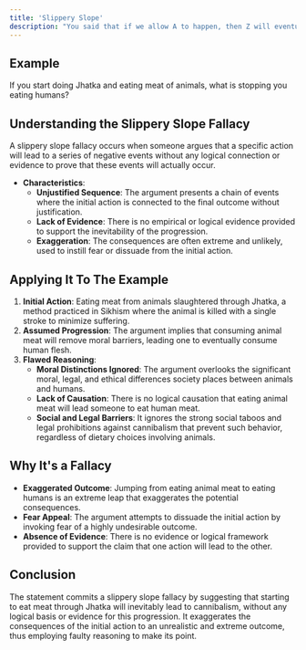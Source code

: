 ```yaml
---
title: 'Slippery Slope'
description: "You said that if we allow A to happen, then Z will eventually happen too, therefore A should not happen."
---
```


## Example

If you start doing Jhatka and eating meat of animals, what is stopping you eating humans?


## Understanding the Slippery Slope Fallacy

A slippery slope fallacy occurs when someone argues that a specific action will lead to a series of negative events without any logical connection or evidence to prove that these events will actually occur.

* **Characteristics**:
  * **Unjustified Sequence**: The argument presents a chain of events where the initial action is connected to the final outcome without justification.
  * **Lack of Evidence**: There is no empirical or logical evidence provided to support the inevitability of the progression.
  * **Exaggeration**: The consequences are often extreme and unlikely, used to instill fear or dissuade from the initial action.

## Applying It To The Example

1. **Initial Action**: Eating meat from animals slaughtered through Jhatka, a method practiced in Sikhism where the animal is killed with a single stroke to minimize suffering.
2. **Assumed Progression**: The argument implies that consuming animal meat will remove moral barriers, leading one to eventually consume human flesh.
3. **Flawed Reasoning**:
    * **Moral Distinctions Ignored**: The argument overlooks the significant moral, legal, and ethical differences society places between animals and humans.
    * **Lack of Causation**: There is no logical causation that eating animal meat will lead someone to eat human meat.
    * **Social and Legal Barriers**: It ignores the strong social taboos and legal prohibitions against cannibalism that prevent such behavior, regardless of dietary choices involving animals.

## Why It's a Fallacy

* **Exaggerated Outcome**: Jumping from eating animal meat to eating humans is an extreme leap that exaggerates the potential consequences.
* **Fear Appeal**: The argument attempts to dissuade the initial action by invoking fear of a highly undesirable outcome.
* **Absence of Evidence**: There is no evidence or logical framework provided to support the claim that one action will lead to the other.

## Conclusion

The statement commits a slippery slope fallacy by suggesting that starting to eat meat through Jhatka will inevitably lead to cannibalism, without any logical basis or evidence for this progression. It exaggerates the consequences of the initial action to an unrealistic and extreme outcome, thus employing faulty reasoning to make its point.